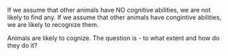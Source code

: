 If we assume that other animals have NO cognitive abilities, we are not likely to find any.
If we assume that other animals have congintive abilities, we are likely to recognize them.

Animals are likely to cognize. The question is - to what extent and how do they do it?